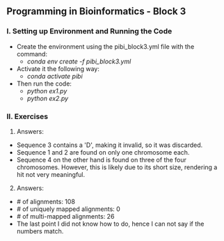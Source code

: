 ## Programming in Bioinformatics - Block 3

### I. Setting up Environment and Running the Code

* Create the environment using the pibi_block3.yml file with the command:  
  + _conda env create -f pibi_block3.yml_
* Activate it the following way:
  + _conda activate pibi_
* Then run the code:
  + _python ex1.py_
  + _python ex2.py_


### II. Exercises

1. Answers:
* Sequence 3 contains a 'D', making it invalid, so it was discarded.  
* Sequence 1 and 2 are found on only one chromosome each.
* Sequence 4 on the other hand is found on three of the four chromosomes. However, this is likely due to its short size, rendering a hit not very meaningful.

2. Answers:
* \# of alignments: 108
* \# of uniquely mapped alignments: 0
* \# of multi-mapped alignments: 26
* The last point I did not know how to do, hence I can not say if the numbers match.
